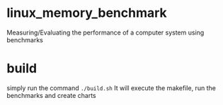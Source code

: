 # linux_memory_benchmark
Measuring/Evaluating the performance of a computer system using benchmarks

# build 

simply run the command `./build.sh` 
It will execute the makefile, run the benchmarks and create charts
